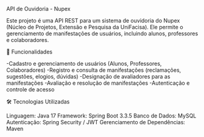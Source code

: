 API de Ouvidoria - Nupex

Este projeto é uma API REST para um sistema de ouvidoria do Nupex (Núcleo de Projetos, Extensão e Pesquisa da UniFacisa). Ele permite o gerenciamento de manifestações de usuários, incluindo alunos, professores e colaboradores.

📌 Funcionalidades

-Cadastro e gerenciamento de usuários (Alunos, Professores, Colaboradores)
-Registro e consulta de manifestações (reclamações, sugestões, elogios, dúvidas)
-Designação de avaliadores para as manifestações
-Avaliação e resolução de manifestações
-Autenticação e controle de acesso

🛠️ Tecnologias Utilizadas

Linguagem: Java 17
Framework: Spring Boot 3.3.5
Banco de Dados: MySQL
Autenticação: Spring Security / JWT
Gerenciamento de Dependências: Maven
